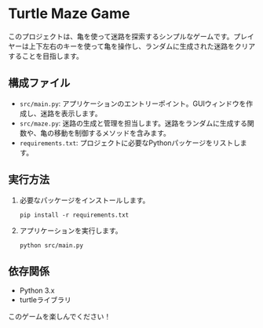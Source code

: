 # Turtle Maze Game

このプロジェクトは、亀を使って迷路を探索するシンプルなゲームです。プレイヤーは上下左右のキーを使って亀を操作し、ランダムに生成された迷路をクリアすることを目指します。

## 構成ファイル

- `src/main.py`: アプリケーションのエントリーポイント。GUIウィンドウを作成し、迷路を表示します。
- `src/maze.py`: 迷路の生成と管理を担当します。迷路をランダムに生成する関数や、亀の移動を制御するメソッドを含みます。
- `requirements.txt`: プロジェクトに必要なPythonパッケージをリストします。

## 実行方法

1. 必要なパッケージをインストールします。
   ```
   pip install -r requirements.txt
   ```
2. アプリケーションを実行します。
   ```
   python src/main.py
   ```

## 依存関係

- Python 3.x
- turtleライブラリ

このゲームを楽しんでください！